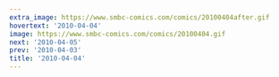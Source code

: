 ```yaml
---
extra_image: https://www.smbc-comics.com/comics/20100404after.gif
hovertext: '2010-04-04'
image: https://www.smbc-comics.com/comics/20100404.gif
next: '2010-04-05'
prev: '2010-04-03'
title: '2010-04-04'
---
```

